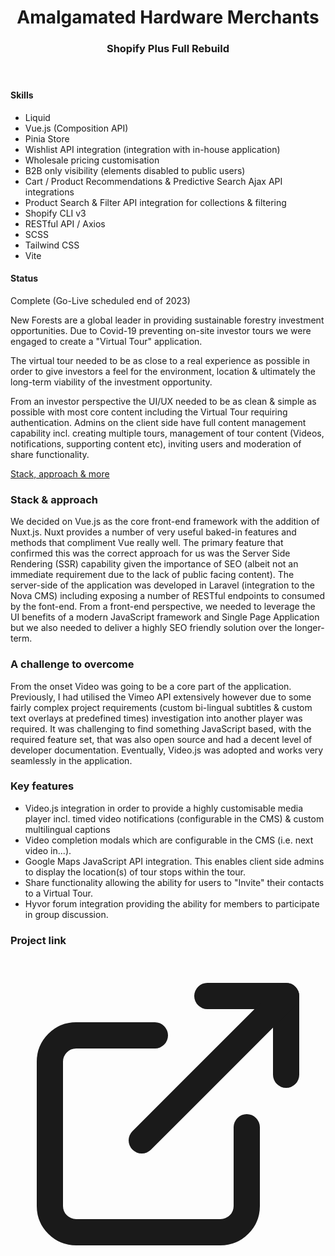 <header class="project__banner">
<div class="wrapper">
<div class="flex flex-wrap -mx-5 overflow-hidden">
<div class="mt-5 px-5 w-full overflow-hidden lg:w-1/3">
<div class="pt-8">
<h1>

# Amalgamated Hardware Merchants

</h1>
</div>
<div>
<h3>

### Shopify Plus Full Rebuild

</h3>
</div>
</div>
</div>
</div>
</header>

<section class="project__intro">
<div class="wrapper">
<div class="flex flex-wrap -mx-5 overflow-hidden">
<div class="project__skills">

#### Skills

- Liquid
- Vue.js (Composition API)
- Pinia Store
- Wishlist API integration (integration with in-house application)
- Wholesale pricing customisation 
- B2B only visibility (elements disabled to public users)
- Cart / Product Recommendations & Predictive Search Ajax API integrations
- Product Search & Filter API integration for collections & filtering
- Shopify CLI v3
- RESTful API / Axios
- SCSS
- Tailwind CSS
- Vite

<div class="mt-6">
<h4>Status</h4>
<div class="flex items-center">
<p>Complete (Go-Live scheduled end of 2023)</p>
</div>
</div>
</div>
<div class="project__description">

New Forests are a global leader in providing sustainable forestry investment opportunities. Due to Covid-19 preventing on-site investor tours we were engaged to create a "Virtual Tour" application.

The virtual tour needed to be as close to a real experience as possible in order to give investors a feel for the environment, location & ultimately the long-term viability of the investment opportunity.

From an investor perspective the UI/UX needed to be as clean & simple as possible with most core content including the Virtual Tour requiring authentication. Admins on the client side have full content management capability incl. creating multiple tours, management of tour content (Videos, notifications, supporting content etc), inviting users and moderation of share functionality.

<a href="#long-description">Stack, approach & more</a>
</div>
</div>
</div>
</section>

<section class="project__mobile__grid">
<div class="wrapper">
<div class="grid gap-20 md:grid-cols-3">
<div class="col-span-1 flex justify-center">
<global-image
  src="ahm-pdp-mobile.png"
  alt="AHM - PDP"
></global-image>
</div>
<div class="col-span-1 flex justify-center">
<global-image
  src="ahm-collection-mobile.png"
  alt="AHM - Collection"
></global-image>
</div>
<div class="col-span-1 flex justify-center">
<global-image
  src="ahm-quick-atc-mobile.png"
  alt="AHM - Quick ATC"
></global-image>
</div>
</div>
<div class="col-span-1 flex justify-center">
</div>
</div>
</section>

<section id="long-description" class="project__long__description">
<div class="wrapper">
<div class="flex flex-wrap -mx-5 overflow-hidden">
<div class="project__long__description__title">

### Stack & approach

</div>
<div class="project__long__description__content">

We decided on Vue.js as the core front-end framework with the addition of Nuxt.js. Nuxt provides a number of very useful baked-in features and methods that compliment Vue really well. The primary feature that confirmed this was the correct approach for us was the Server Side Rendering (SSR) capability given the importance of SEO (albeit not an immediate requirement due to the lack of public facing content). The server-side of the application was developed in Laravel (integration to the Nova CMS) including exposing a number of RESTful endpoints to consumed by the font-end. From a front-end perspective, we needed to leverage the UI benefits of a modern JavaScript framework and Single Page Application but we also needed to deliver a highly SEO friendly solution over the longer-term.

</div>
</div>
<div class="flex flex-wrap -mx-5 overflow-hidden">
<div class="project__long__description__title">

### A challenge to overcome

</div>
<div class="project__long__description__content">

From the onset Video was going to be a core part of the application. Previously, I had utilised the Vimeo API extensively however due to some fairly complex project requirements (custom bi-lingual subtitles & custom text overlays at predefined times) investigation into another player was required. It was challenging to find something JavaScript based, with the required feature set, that was also open source and had a decent level of developer documentation. Eventually, Video.js was adopted and works very seamlessly in the application.

</div>
</div>
<div class="flex flex-wrap -mx-5 overflow-hidden">
<div class="project__long__description__title">

### Key features

</div>
<div class="project__long__description__content">

- Video.js integration in order to provide a highly customisable media player incl. timed video notifications (configurable in the CMS) & custom multilingual captions
- Video completion modals which are configurable in the CMS (i.e. next video in...).
- Google Maps JavaScript API integration. This enables client side admins to display the location(s) of tour stops within the tour.
- Share functionality allowing the ability for users to "Invite" their contacts to a Virtual Tour.
- Hyvor forum integration providing the ability for members to participate in group discussion.

</div>
</div>
<div class="flex flex-wrap -mx-5 overflow-hidden">
<div class="project__long__description__title">

### Project link

</div>
<div class="project__long__description__content">
<a href="https://amalgamated-hardware-merchants.myshopify.com/" target="_blank"><svg xmlns="http://www.w3.org/2000/svg" viewBox="0 0 24 24" fill="none" stroke="currentColor" stroke-width="2" stroke-linecap="round" stroke-linejoin="round"><path d="M18 13v6a2 2 0 0 1-2 2H5a2 2 0 0 1-2-2V8a2 2 0 0 1 2-2h6"></path><polyline points="15 3 21 3 21 9"></polyline><line x1="10" y1="14" x2="21" y2="3"></line></svg></a>
</div>
</div>
</div>
</section>

<section class="project__hero__desktop">
<div class="wrapper">
<global-image
  src="ahm-home-desktop.png"
  alt="AHM - home"
></global-image>
</div>
</section>
